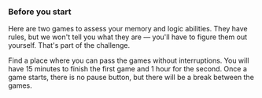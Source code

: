 ### Before you start

Here are two games to assess your memory and logic abilities. They have rules, but we won't tell you what they are — you'll have to figure them out yourself. That's part of the challenge.

Find a place where you can pass the games without interruptions. You will have 15 minutes to finish the first game and 1 hour for the second. Once a game starts, there is no pause button, but there will be a break between the games.
